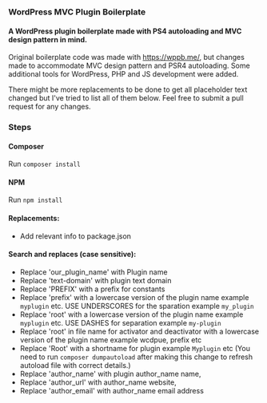 ### WordPress MVC Plugin Boilerplate

#### A WordPress plugin boilerplate made with PS4 autoloading and MVC design pattern in mind. 

Original boilerplate code was made with https://wppb.me/, but changes made to accommodate MVC design pattern and PSR4 autoloading. Some additional tools for WordPress, PHP and JS development were added.

There might be more replacements to be done to get all placeholder text changed but I've tried to list all of them below. Feel free to submit a pull request for any changes.


### Steps

#### Composer

Run `composer install`

#### NPM

Run `npm install`

#### Replacements:

- Add relevant info to package.json

#### Search and replaces (case sensitive):

- Replace 'our_plugin_name' with Plugin name
- Replace 'text-domain' with plugin text domain
- Replace 'PREFIX' with a prefix for constants
- Replace 'prefix' with a lowercase version of the plugin name example `myplugin` etc. USE UNDERSCORES for the sparation example `my_plugin`
- Replace 'root' with a lowercase version of the plugin name example `myplugin` etc. USE DASHES for separation example `my-plugin`
- Replace 'root' in file name for activator and deactivator with a lowercase version of the plugin name example wcdpue, prefix etc
- Replace 'Root' with a shortname for plugin example `Myplugin` etc (You need to run `composer dumpautoload` after making this change to refresh autoload file with correct details.)
- Replace 'author_name' with plugin author_name name,
- Replace 'author_url' with author_name website,
- Replace 'author_email' with author_name email address

